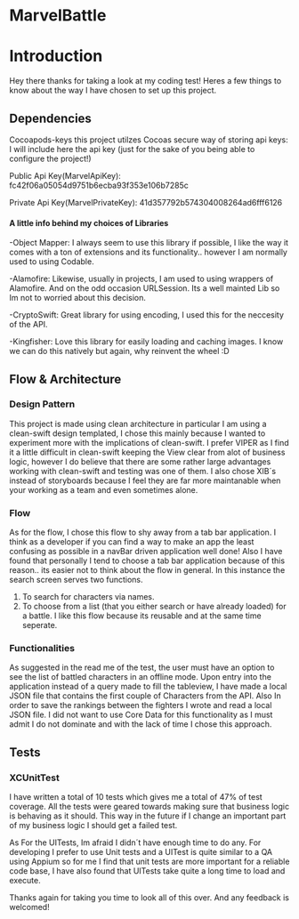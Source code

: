 # MarvelBattle

# Introduction 
Hey there thanks for taking a look at my coding test! Heres a few things to know about the way I have chosen to set up this project.

## Dependencies
Cocoapods-keys this project utilzes Cocoas secure way of storing api keys: I will include here the api key (just for the sake of you being able to configure the project!)

Public Api Key(MarvelApiKey): fc42f06a05054d9751b6ecba93f353e106b7285c 

Private Api Key(MarvelPrivateKey): 41d357792b574304008264ad6fff6126

#### A little info behind my choices of Libraries
-Object Mapper: I always seem to use this library if possible, I like the way it comes with a ton of extensions and its functionality.. however I am normally used to using Codable.

-Alamofire: Likewise, usually in projects, I am used to using wrappers of Alamofire. And on the odd occasion URLSession. Its a well mainted Lib so Im not to worried about this decision.

-CryptoSwift: Great library for using encoding, I used this for the neccesity of the API.

-Kingfisher: Love this library for easily loading and caching images. I know we can do this natively but again, why reinvent the wheel :D

## Flow & Architecture
### Design Pattern
This project is made using clean architecture in particular I am using a clean-swift design templated, I chose this mainly because I wanted to experiment more with the implications of clean-swift. I prefer VIPER as I find it a little difficult in clean-swift keeping the View clear from alot of business logic, however I do believe that there are some rather large advantages working with clean-swift and testing was one of them. I also chose XIB´s instead of storyboards because I feel they are far more maintanable when your working as a team and even sometimes alone. 

### Flow
As for the flow, I chose this flow to shy away from a tab bar application. I think as a developer if you can find a way to make an app the least confusing as possible in a navBar driven application well done! Also I have found that personally I tend to choose a tab bar application because of this reason.. its easier not to think about the flow in general. In this instance the search screen serves two functions.
1. To search for characters via names.
2. To choose from a list (that you either search or have already loaded) for a battle.
I like this flow because its reusable and at the same time seperate.

### Functionalities
As suggested in the read me of the test, the user must have an option to see the list of battled characters in an offline mode. Upon entry into the application instead of a query made to fill the tableview, I have made a local JSON file that contains the first couple of Characters from the API. Also In order to save the rankings between the fighters I wrote and read a local JSON file. I did not want to use Core Data for this functionality as I must admit I do not dominate and with the lack of time I chose this approach.

## Tests
### XCUnitTest
I have written a total of 10 tests which gives me a total of 47% of test coverage. All the tests were geared towards making sure that business logic is behaving as it should. This way in the future if I change an important part of my business logic I should get a failed test.

As For the UITests, Im afraid I didn´t have enough time to do any. For developing I prefer to use Unit tests and a UITest is quite similar to a QA using Appium so for me I find that unit tests are more important for a reliable code base, I have also found that UITests take quite a long time to load and execute.

Thanks again for taking you time to look all of this over. And any feedback is welcomed!
